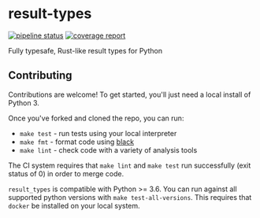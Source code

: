 # result-types
[![pipeline status](https://gitlab.com/mplanchard/result-types/badges/master/pipeline.svg)](https://gitlab.com/mplanchard/result-types/commits/master)
[![coverage report](https://gitlab.com/mplanchard/result-types/badges/master/coverage.svg)](https://gitlab.com/mplanchard/result-types/commits/master)

Fully typesafe, Rust-like result types for Python

## Contributing

Contributions are welcome! To get started, you'll just need a local install
of Python 3.

Once you've forked and cloned the repo, you can run:

* `make test` - run tests using your local interpreter
* `make fmt` - format code using [black](https://github.com/python/black)
* `make lint` - check code with a variety of analysis tools

The CI system requires that `make lint` and `make test` run successfully
(exit status of 0) in order to merge code.

`result_types` is compatible with Python >= 3.6. You can run against
all supported python versions with `make test-all-versions`. This requires
that `docker` be installed on your local system.

